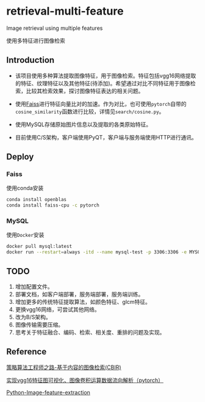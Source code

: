 # retrieval-multi-feature

Image retrieval using multiple features

使用多特征进行图像检索

## Introduction

- 该项目使用多种算法提取图像特征，用于图像检索。特征包括vgg16网络提取的特征、纹理特征以及其他特征(待添加)。希望通过对比不同特征用于图像检索，比较其检索效果，探讨图像特征表达的相关问题。

- 使用[Faiss](https://faiss.ai/)进行特征向量比对的加速。作为对比，也可使用`pytorch`自带的`cosine_similarity`函数进行比较，详情见`search/cosine.py`。

- 使用MySQL存储原始图片信息以及提取的各类原始特征。

- 目前使用C/S架构，客户端使用PyQT，客户端与服务端使用HTTP进行通讯。

## Deploy

### Faiss

使用conda安装

```bash
conda install openblas
conda install faiss-cpu -c pytorch
```

### MySQL

使用`Docker`安装

```bash
docker pull mysql:latest
docker run --restart=always -itd --name mysql-test -p 3306:3306 -e MYSQL_ROOT_PASSWORD=123456 mysql
```

## TODO

1. 增加配置文件。
2. 部署文档，如客户端部署，服务端部署，服务端训练。
3. 增加更多的传统特征提取算法，如颜色特征、glcm特征。
4. 更换vgg16网络，可尝试其他网络。
5. 改为B/S架构。
6. 图像传输需要压缩。
7. 思考关于特征融合、编码、检索、相关度、重排的问题及实现。

## Reference

[策略算法工程师之路-基于内容的图像检索(CBIR)](https://zhuanlan.zhihu.com/p/158740736)

[实现vgg16特征图可视化、图像卷积运算数据流向解析（pytorch）](https://blog.csdn.net/qq_44442727/article/details/112977805)

[Python-Image-feature-extraction](https://github.com/1044197988/Python-Image-feature-extraction.git)
